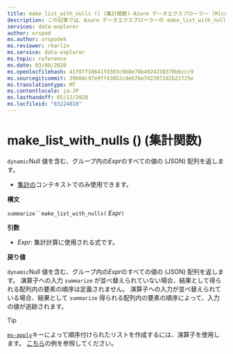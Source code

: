 ```yaml
---
title: make_list_with_nulls () (集計関数)-Azure データエクスプローラー |Microsoft Docs
description: この記事では、Azure データエクスプローラーの make_list_with_nulls () (集計関数) について説明します。
services: data-explorer
author: orspod
ms.author: orspodek
ms.reviewer: rkarlin
ms.service: data-explorer
ms.topic: reference
ms.date: 03/09/2020
ms.openlocfilehash: 41f07f16641fd303c9b8e76b4924238378b6ccc9
ms.sourcegitcommit: 39b04c97e9ff43052cdeb7be7422072d2b21725e
ms.translationtype: MT
ms.contentlocale: ja-JP
ms.lasthandoff: 05/12/2020
ms.locfileid: "83224818"
---
```

# <a name="make_list_with_nulls-aggregation-function"></a>make_list_with_nulls () (集計関数)

`dynamic`Null 値を含む、グループ内の*Expr*のすべての値の (JSON) 配列を返します。

* [集計の](summarizeoperator.md)コンテキストでのみ使用できます。

**構文**

`summarize``make_list_with_nulls(` *Expr*`)`

**引数**

* *Expr*: 集計計算に使用される式です。

**戻り値**

`dynamic`Null 値を含む、グループ内の*Expr*のすべての値の (JSON) 配列を返します。
演算子への入力 `summarize` が並べ替えられていない場合、結果として得られる配列内の要素の順序は定義されません。
演算子への入力が並べ替えられている場合、結果として `summarize` 得られる配列内の要素の順序によって、入力の値が追跡されます。

> [!TIP]
> [`mv-apply`](./mv-applyoperator.md)キーによって順序付けられたリストを作成するには、演算子を使用します。 [こちら](./mv-applyoperator.md#using-the-mv-apply-operator-to-sort-the-output-of-makelist-aggregate-by-some-key)の例を参照してください。
